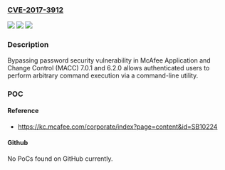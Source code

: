 ### [CVE-2017-3912](https://cve.mitre.org/cgi-bin/cvename.cgi?name=CVE-2017-3912)
![](https://img.shields.io/static/v1?label=Product&message=McAfee%20Application%20Control%20and%20Change%20Control%20(MACC)&color=blue)
![](https://img.shields.io/static/v1?label=Version&message=7.0.17.0.1%20&color=brighgreen)
![](https://img.shields.io/static/v1?label=Vulnerability&message=Privilege%20Escalation%20(CWE-274)&color=brighgreen)

### Description

Bypassing password security vulnerability in McAfee Application and Change Control (MACC) 7.0.1 and 6.2.0 allows authenticated users to perform arbitrary command execution via a command-line utility.

### POC

#### Reference
- https://kc.mcafee.com/corporate/index?page=content&id=SB10224

#### Github
No PoCs found on GitHub currently.

